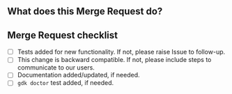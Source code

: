 ## What does this Merge Request do?

<!-- Briefly describe what this MR is about -->

## Merge Request checklist

- [ ] Tests added for new functionality. If not, please raise Issue to follow-up.
- [ ] This change is backward compatible.  If not, please include steps to communicate to our users.
- [ ] Documentation added/updated, if needed.
- [ ] `gdk doctor` test added, if needed.
